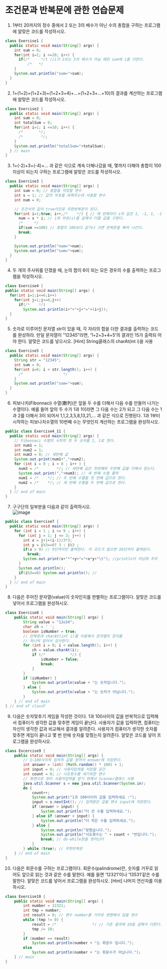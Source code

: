 # 조건문과 반복문에 관한 연습문제
1. 1부터 20까지의 정수 중에서 2 또는 3의 배수가 아닌 수의 총합을 구하는 프로그램에 알맞은 코드를 작성하시오.
```java
class Exercise1 {
  public static void main(String[] args) {
    int sum = 0;
    for(int i=1; i <=20; i++) {
      if(/*     */) //i가 2또는 3의 배수가 아닐 때만 sum에 i를 더한다.
          /*   */   
    }
    System.out.println("sum="+sum);
  } 
}
```
2. 1+(1+2)+(1+2+3)+(1+2+3+4)+...+(1+2+3+...+10)의 결과를 계산하는 프로그램에 알맞은 코드를 작성하시오.
```java
class Exercise2 {
  public static void main(String[] args) {
    int sum = 0;
    int totalSum = 0;
    for(int i=1; i <=10; i++) {
      /*       */;
      /*        */;
    }
    System.out.println("totalSum="+totalSum);
  } // main
}
```
3. 1+(-2)+3+(-4)+... 과 같은 식으로 계속 더해나갔을 때, 몇까지 더해야 총합이 100이상이 되는지 구하는 프로그램에 알맞은 코드를 작성하시오.
```java
class Exercise3 {
  public static void main(String[] args) {
    int sum = 0; // 총합을 저장할 변수
    int s = 1; // 값의 부호를 바꿔주는데 사용할 변수
    int num = 0;

    // 조건식의 값이 true이므로 무한반복문이 된다.
    for(int i=1;true; i++,/*    */) { // 매 반복마다 s의 값은 1, -1, 1, -1...
      num = s * i; // i와 부호(s)를 곱해서 더할 값을 구한다.
      /*     */
      if(sum >=100) // 총합이 100보다 같거나 크면 반복문을 빠져 나간다.
      break;
    }

    System.out.println("num="+num);
    System.out.println("sum="+sum);
  } 
}
```
4. 두 개의 주사위를 던졌을 때, 눈의 합이 6이 되는 모든 경우의 수를 출력하는 프로그램을 작성하시오.
```java
class Exercise4 {
public static void main(String[] args) {
  for(int i=1;i<=6;i++)
    for(int j=1;j<=6;j++)
      if(/*    */)
        System.out.println(i+"+"+j+"="+(i+j));
  }
}
```
5. 숫자로 이루어진 문자열 str이 있을 때, 각 자리의 합을 더한 결과를 출력하는 코드를 완성하라. 만일 문자열이 "12345"라면, ‘1+2+3+4+5’의 결과인 15가 출력되
어야 한다. 알맞은 코드를 넣으시오.  [Hint] String클래스의 charAt(int i)을 사용
```java
class Exercise5 {
  public static void main(String[] args) {
    String str = "12345";
    int sum = 0;
    for(int i=0; i < str.length(); i++) {
      /*                  */
    }
    System.out.println("sum="+sum);
  }
}
```
6. 피보나치(Fibonnaci) 수열(數列)은 앞을 두 수를 더해서 다음 수를 만들어 나가는 수열이다. 예를 들어 앞의 두 수가 1과 1이라면 그 다음 수는 2가 되고 그 다음 수는
1과 2를 더해서 3이 되어서 1,1,2,3,5,8,13,21,... 과 같은 식으로 진행된다. 1과 1부터 시작하는 피보나치수열의 10번째 수는 무엇인지 계산하는 프로그램을 완성하시오.
```java
public class Exercise4_11 {
  public static void main(String[] args) {
    // Fibonnaci 수열의 시작의 첫 두 숫자를 1, 1로 한다.
    int num1 = 1;
    int num2 = 1;
    int num3 = 0; // 세번째 값
    System.out.print(num1+","+num2);
    for (int i = 0 ; i < 8 ; i++ ) {
      num3 = /*        */; // 세번째 값은 첫번째와 두번째 값을 더해서 얻는다.
      System.out.print(","+num3); // 세 번째 수열 출력
      num1 = /*    */; // 두 번째 수열을 첫 번째 값으로 한다.
      num2 = /*    */; // 세 번째 수열을 두 번째 값으로 한다.
    }
  } // end of main
}
```
7. 구구단의 일부분을 다음과 같이 출력하시오.  
![image](https://github.com/user-attachments/assets/2ef298ce-1371-4dc0-9840-acf60efcffca)

```java
public class Exercise7 {
  public static void main(String[] args) {
    for (int i = 1 ; i <= 9 ; i++) {
      for (int j = 1; j <= 3; j++) {
        int x = j+1+(i-1)/3*3;
        int y = i%3==0? 3 : i%3 ;
        if(x > 9) // 9단까지만 출력한다. 이 코드가 없으면 10단까지 출력된다.
          break;
        System.out.print(x+"*"+y+"="+x*y+"\t"); //println이 아님에 주의
      }
      System.out.println();
      if(i%3==0) System.out.println(); //
    }
  } // end of main
}
```
8. 다음은 주어진 문자열(value)이 숫자인지를 판별하는 프로그램이다. 알맞은 코드를 넣어서 프로그램을 완성하시오.
```java
class Exercise8 {
    public static void main(String[] args) {
        String value = "12o34";
        char ch = ' ';
        boolean isNumber = true;
        // 반복문과 charAt(int i)를 이용해서 문자열의 문자를
        // 하나씩 읽어서 검사한다.
        for (int i = 0; i < value.length(); i++) {
            ch = value.charAt(i);
            if (/*           */) {
                isNumber = false;
                break;
            }
        }
        if (isNumber) {
            System.out.println(value + "는 숫자입니다.");
        } else {
            System.out.println(value + "는 숫자가 아닙니다.");
        }
    } // end of main
} // end of classF
```
9. 다음은 숫자맞추기 게임을 작성한 것이다. 1과 100사이의 값을 반복적으로 입력해서 컴퓨터가 생각한 값을 맞추면 게임이 끝난다. 사용자가 값을 입력하면, 컴퓨터는 자신이 생각한 값과 비교해서 결과를 알려준다.  사용자가 컴퓨터가 생각한 숫자를 맞추면 게임이 끝나고 몇 번 만에 숫자를 맞췄는지 알려준다. 알맞은 코드를 넣어 프로그램을 완성하시오.
```java
class Excercise9 {
    public static void main(String[] args) {
        // 1~100사이의 임의의 값을 얻어서 answer에 저장한다.
        int answer = (int) (Math.random() * 100) + 1;
        int input = 0; // 사용자입력을 저장할 공간
        int count = 0; // 시도횟수를 세기위한 변수
        // 화면으로 부터 사용자입력을 받기 위해서 Scanner클래스 사용
        java.util.Scanner s = new java.util.Scanner(System.in);
        do {
            count++;
            System.out.print("1과 100사이의 값을 입력하세요 :");
            input = s.nextInt(); // 입력받은 값을 변수 input에 저장한다.
            if (answer > input) {
                System.out.println("더 큰 수를 입력하세요.");
            } else if (answer < input) {
                System.out.println("더 작은 수를 입력하세요.");
            } else {
                System.out.println("맞췄습니다.");
                System.out.println("시도횟수는 " + count + "번입니다.");
                break; // do-while문을 벗어난다
            }
        } while (true); // 무한반복문
    } // end of main
}
```
10. 다음은 회문수를 구하는 프로그램이다. 회문수(palindrome)란, 숫자를 거꾸로 읽어도 앞으로 읽는 것과 같은 수를 말한다.
    예를 들면 ‘12321’이나 ‘13531’같은 수를 말한다.  알맞은 코드를 넣어서 프로그램을 완성하시오. [Hint] 나머지 연산자를 이용하시오.  
```java
class Exercise10 {
    public static void main(String[] args) {
        int number = 12321;
        int tmp = number;
        int result = 0; // 변수 number를 거꾸로 변환해서 담을 변수
        while (tmp != 0) {
            result = /*                */ // 기존 결과에 10을 곱해서 더한다.
            tmp /= 10;
        }
        if (number == result)
            System.out.println(number + "는 회문수 입니다.");
        else
            System.out.println(number + "는 회문수가 아닙니다.");
    } // main
}
```
